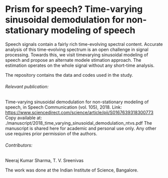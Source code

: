 # Prism for speech? Time-varying sinusoidal demodulation for non-stationary modeling of speech
Speech signals contain a fairly rich time-evolving spectral content. Accurate analysis of this time-evolving spectrum is an open challenge in signal processing. Towards this, we visit timevarying sinusoidal modeling of speech and propose an alternate modele stimation approach. The estimation operates on the whole signal without any short-time analysis.

The repository contains the data and codes used in the study.


###### Relevant publication:
Time-varying sinusoidal demodulation for non-stationary modeling of speech, in Speech Communication (vol. 105), 2018.
Link: https://www.sciencedirect.com/science/article/pii/S0167639318300773
Copy available at: ./manuscript/2018_time_varying_sinusoidal_demodulation_ntvs.pdf
The manuscript is shared here for academic and personal use only. Any other use requires prior permission of the authors.

###### Contributors:
Neeraj Kumar Sharma, T. V. Sreenivas

The work was done at the Indian Institute of Science, Bangalore.

